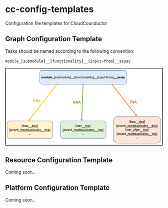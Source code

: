 # cc-config-templates
Configuration file templates for CloudCounductor 

## Graph Configuration Template
Tasks should be named according to the following convention:

`module_[submodule]__[functionality]__[input-from]__assay`

![How to name tasks](docs/task_naming_convention.png)

## Resource Configuration Template
Coming soon..

## Platform Configuration Template
Coming soon..
